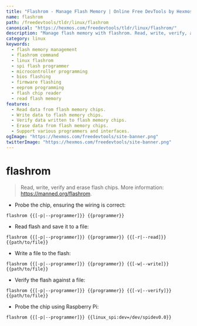 ```yaml
---
title: "Flashrom - Manage Flash Memory | Online Free DevTools by Hexmos"
name: flashrom
path: /freedevtools/tldr/linux/flashrom
canonical: "https://hexmos.com/freedevtools/tldr/linux/flashrom/"
description: "Manage flash memory with flashrom. Read, write, verify, and erase flash chips easily using command-line interface. Free online tool, no registration required."
category: linux
keywords:
  - flash memory management
  - flashrom command
  - linux flashrom
  - spi flash programmer
  - microcontroller programming
  - bios flashing
  - firmware flashing
  - eeprom programming
  - flash chip reader
  - read flash memory
features:
  - Read data from flash memory chips.
  - Write data to flash memory chips.
  - Verify data written to flash memory chips.
  - Erase data from flash memory chips.
  - Support various programmers and interfaces.
ogImage: "https://hexmos.com/freedevtools/site-banner.png"
twitterImage: "https://hexmos.com/freedevtools/site-banner.png"
---
```


# flashrom

> Read, write, verify and erase flash chips.
> More information: <https://manned.org/flashrom>.

- Probe the chip, ensuring the wiring is correct:

`flashrom {{[-p|--programmer]}} {{programmer}}`

- Read flash and save it to a file:

`flashrom {{[-p|--programmer]}} {{programmer}} {{[-r|--read]}} {{path/to/file}}`

- Write a file to the flash:

`flashrom {{[-p|--programmer]}} {{programmer}} {{[-w|--write]}} {{path/to/file}}`

- Verify the flash against a file:

`flashrom {{[-p|--programmer]}} {{programmer}} {{[-v|--verify]}} {{path/to/file}}`

- Probe the chip using Raspberry Pi:

`flashrom {{[-p|--programmer]}} {{linux_spi:dev=/dev/spidev0.0}}`
